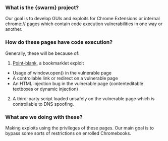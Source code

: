 ### What is the {swarm} project?
Our goal is to develop GUIs and exploits for Chrome Extensions or internal chrome:// pages which contain code execution vulnerabilities in one way or another.

### How do these pages have code execution?
Generally, these will be because of:
1. [Point-blank](https://bolg.glitch.me/_/point-blank/), a bookmarklet exploit
- Usage of window.open() in the vulnerable page
- A controllable link or redirect on a vulnerable page
- An HTML injection bug in the vulnerable page (contenteditable textboxes or dynamic injection)
2. A third-party script loaded unsafely on the vulnerable page which is controllable to DNS spoofing.

### What are we doing with these?
Making exploits using the privileges of these pages. Our main goal is to bypass some sorts of restrictions on enrolled Chromebooks.
